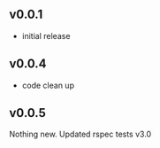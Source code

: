 ## v0.0.1

* initial release

## v0.0.4

* code clean up

## v0.0.5

Nothing new. Updated rspec tests v3.0
